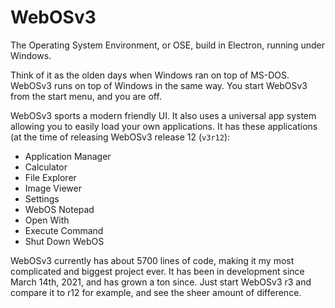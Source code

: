 # WebOSv3

The Operating System Environment, or OSE, build in Electron, running under Windows.

Think of it as the olden days when Windows ran on top of MS-DOS. WebOSv3 runs on top of Windows in the same way. You start WebOSv3 from the start menu, and you are off.

WebOSv3 sports a modern friendly UI. It also uses a universal app system allowing you to easily load your own applications. It has these applications (at the time of releasing WebOSv3 release 12 (`v3r12`):

- Application Manager
- Calculator
- File Explorer
- Image Viewer
- Settings
- WebOS Notepad
- Open With
- Execute Command
- Shut Down WebOS

WebOSv3 currently has about 5700 lines of code, making it my most complicated and biggest project ever. It has been in development since March 14th, 2021, and has grown a ton since. Just start WebOSv3 r3 and compare it to r12 for example, and see the sheer amount of difference.
